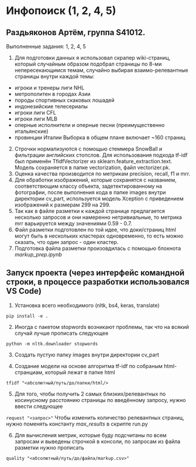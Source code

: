 # Инфопоиск (1, 2, 4, 5)
## Раздьяконов Артём, группа S41012. 
Выполненные задания: 1, 2, 4, 5

1)  Для подготовки данных я использовал скрапер wiki-страниц, который случайным образом подобрал страницы по 8-ми непересекающимся темам, случайно выбирая взаимо-релевантные страницы внутри каждой темы:
  * игроки и тренеры лиги NHL
  * метрополитен в городах Азии
  * породы спортивных скаковых лошадей
  * индонезийские телесериалы
  * игроки лиги CFL
  * игроки лиги MLB
  * оперные исполнители и оперные песни (преимущественно итальянские)
  * провинции Италии
Выборка в общем плане включает ~160 страниц
2) Строчки нормализуются с помощью стеммера SnowBall и фильтрации английских стопслов. Для использования подхода tf-idf был применён TfidfVectorizer из sklearn.feature_extraction.text. Модель сохраняется в папке vectorization, файл vectorizer.pk.
3) Оценка качества производится по метрикам precision, recall, f1 и mrr.
4) Для обработки изображений, которые сохранятся с названием, соответствющим классу объекта, задетектированному на фотографии, после выполнения кода в папке images внутри директории cv_part, используется модель Xception с приведением изображений к размерам 299 на 299.
5) Так как в файле разметки к каждой странице предлагается несколько запросов и они намеренно нетривиальные, то метрика mrr варьируется между значениями 0.59 - 0.7.
6) Файл разметки подготовлен по той идее, что доки/страниц html могут быть в нескольких кластерах одновременно, то есть можно сказать, что один запрос - один кластер.
7) Подготовка файла разметки произовдилась с помощью блокнота *markup_prep.ipynb*


## Запуск проекта (через интерфейс командной строки, в процессе разработки использовался VS Code)
1. Установка всего необходимого (nltk, bs4, keras, translate)

```pip install -e .```

2. Иногда с пакетом stopwords возникают проблемы, так что на всякий случай лучше прописать следующее

```python -m nltk.downloader stopwords```

3. Создать пустую папку images внутри директории cv_part

4. Создание модели на основе алгоритма tf-idf по собраным html-странциам, который лежат в папке html

```tfidf "<абсолютный/путь/до/папки/html/>```

5. Для того, чтобы получить 2 самых близких/релевантных по косинусному расстоянию страницы по введённому запросу, нужно ввести следующее

```request "<запрос>"```
Чтобы изменить количество релевантных страниц, нужно поменять константу _max_results_ в скрипте run.py

6. Для вычисления метрик, которые буду подсчитаны по всем запросам и выведены строчкой в консоли, по запросам из файла разметки нужно прописать

```quality "<абсолютный/путь/до/файла/markup.csv>"```
